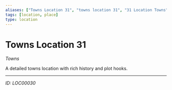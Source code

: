 ```yaml
---
aliases: ["Towns Location 31", "towns location 31", "31 Location Towns"]
tags: [location, place]
type: location
---
```


# Towns Location 31

*Towns*

A detailed towns location with rich history and plot hooks.

---
*ID: LOC00030*